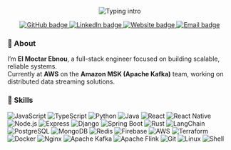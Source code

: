 <!-- Profile README for @elmoctarebnou -->

<!-- Header -->
<p align="center">
  <img src="https://readme-typing-svg.demolab.com?font=Inter&pause=1200&vCenter=true&width=700&lines=Hi%2C+I'm+El+Moctar+Ebnou;Full-stack+Software+Engineer;AWS+%7C+MSK+(Apache+Kafka)+%7C+Distributed+Systems" alt="Typing intro" />
</p>

<p align="center">
  <a href="https://github.com/elmoctarebnou">
    <img src="https://img.shields.io/badge/GitHub-@elmoctarebnou-181717?logo=github" alt="GitHub badge">
  </a>
  <!-- TODO: replace with your LinkedIn URL -->
  <a href="https://www.linkedin.com/in/elmoctarebnou">
    <img src="https://img.shields.io/badge/LinkedIn-El%20Moctar%20Ebnou-0A66C2?logo=linkedin&logoColor=white" alt="LinkedIn badge">
  </a>
  <!-- TODO: replace with your site/portfolio domain if you want -->
  <a href="https://elmoctarebnou.com/">
    <img src="https://img.shields.io/badge/Website-Portfolio-111827?logo=vercel" alt="Website badge">
  </a>
  <!-- TODO: replace with your email (or remove) -->
  <a href="mailto:elmoctarebnou@gmail.com">
    <img src="https://img.shields.io/badge/Contact-Email-EB5424?logo=gmail&logoColor=white" alt="Email badge">
  </a>
</p>

### 👋 About
I’m **El Moctar Ebnou**, a full-stack engineer focused on building scalable, reliable systems.  
Currently at **AWS** on the **Amazon MSK (Apache Kafka)** team, working on distributed data streaming solutions.

### 🧰 Skills
<p>
  <!-- Languages -->
  <img alt="JavaScript" src="https://img.shields.io/badge/JavaScript-000?logo=javascript&logoColor=F7DF1E">
  <img alt="TypeScript" src="https://img.shields.io/badge/TypeScript-000?logo=typescript&logoColor=3178C6">
  <img alt="Python" src="https://img.shields.io/badge/Python-000?logo=python">
  <img alt="Java" src="https://img.shields.io/badge/Java-000?logo=openjdk">

  <!-- Web / Mobile -->
  <img alt="React" src="https://img.shields.io/badge/React-000?logo=react">
  <img alt="React Native" src="https://img.shields.io/badge/React%20Native-000?logo=react">
  <img alt="Node.js" src="https://img.shields.io/badge/Node.js-000?logo=node.js">
  <img alt="Express" src="https://img.shields.io/badge/Express-000?logo=express">

  <!-- Backends / Frameworks -->
  <img alt="Django" src="https://img.shields.io/badge/Django-000?logo=django">
  <img alt="Spring Boot" src="https://img.shields.io/badge/Spring%20Boot-000?logo=springboot">
  <img alt="Rust" src="https://img.shields.io/badge/Rust-000?logo=rust">
  <img alt="LangChain" src="https://img.shields.io/badge/LangChain-000?logo=chainlink&logoColor=white">

  <!-- Databases / Infra -->
  <img alt="PostgreSQL" src="https://img.shields.io/badge/PostgreSQL-000?logo=postgresql">
  <img alt="MongoDB" src="https://img.shields.io/badge/MongoDB-000?logo=mongodb">
  <img alt="Redis" src="https://img.shields.io/badge/Redis-000?logo=redis">
  <img alt="Firebase" src="https://img.shields.io/badge/Firebase-000?logo=firebase">

  <!-- Platform / DevOps -->
  <img alt="AWS" src="https://img.shields.io/badge/AWS-000?logo=amazon-aws">
  <img alt="Terraform" src="https://img.shields.io/badge/Terraform-000?logo=terraform">
  <img alt="Docker" src="https://img.shields.io/badge/Docker-000?logo=docker">
  <img alt="Nginx" src="https://img.shields.io/badge/Nginx-000?logo=nginx">

  <!-- Streaming / Data -->
  <img alt="Apache Kafka" src="https://img.shields.io/badge/Apache%20Kafka-000?logo=apachekafka">
  <img alt="Apache Flink" src="https://img.shields.io/badge/Apache%20Flink-000?logo=apacheflink">

  <!-- Tooling -->
  <img alt="Git" src="https://img.shields.io/badge/Git-000?logo=git">
  <img alt="Linux" src="https://img.shields.io/badge/Linux-000?logo=linux">
  <img alt="Shell" src="https://img.shields.io/badge/Shell%20Scripting-000?logo=gnubash">
</p>


